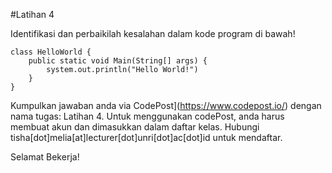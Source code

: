 #Latihan 4

Identifikasi dan perbaikilah kesalahan dalam kode program di bawah!
```
class HelloWorld {
    public static void Main(String[] args) {
        system.out.println("Hello World!") 
    }
}

```

Kumpulkan jawaban anda via CodePost](https://www.codepost.io/) dengan nama tugas: Latihan 4. Untuk menggunakan codePost, anda harus membuat akun dan dimasukkan dalam daftar kelas. Hubungi tisha[dot]melia[at]lecturer[dot]unri[dot]ac[dot]id untuk mendaftar.

Selamat Bekerja!

